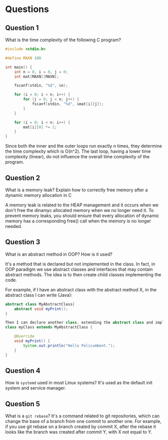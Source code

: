 # Questions

## Question 1

What is the time complexity of the following C program?

```c
#include <stdio.h>

#define MAXN 100

int main() {
    int n = 0, i = 0, j = 0;
    int mat[MAXN][MAXN];

    fscanf(stdin, "%d", &n);

    for (i = 0; i < n; i++) {
        for (j = 0; j < n; j++) {
            fscanf(stdin, "%d", &mat[i][j]);
        }
    }

    for (i = 0; i < n; i++) {
        mat[i][0] *= 2;
    }
}
```
Since both the inner and the outer loops run exactly n times, they determine the time complexity which is O(n^2).
The last loop, having a lower time complexity (linear), do not influence the overall time complexity of the program.

## Question 2

What is a memory leak? Explain how to correctly free memory after a dynamic
memory allocation in C

A memory leak is related to the HEAP management and it occurs when we don't free the dinamyc allocated memory when we no longer need it.
To prevent memory leaks, you should ensure that every allocation of dynamic memory has a corresponding free() call when the memory is no longer needed.

## Question 3

What is an abstract method in OOP? How is it used?

It's a method that is declared but not implemented in the class.
In fact, in OOP paradigm we use abstract classes and interfaces that may contain abstract methods. The idea is to then create child classes implementing the code.

For example, if I have an abstract class with the abstract method X, in the abstract class I can write (Java):

```Java
abstract class MyAbstractClass{
    abstract void myPrint();
}

Then I can declare another class, extending the abstract class and implementing the abstract method, like:
class myClass extends MyAbstractClass {

    @Override
    void myPrint() {
        System.out.println("Hello Policumbent.");
    }
}
```

## Question 4

How is `systemd` used in most Linux systems?
It's used as the default init system and service manager.

## Question 5

What is a `git rebase`?
It's a command related to git repositories, which can change the base of a branch from one commit to another one.
For example, if you use git rebase on a branch created by commit X, after the rebase it looks like the branch was created after commit Y, with X not equal to Y.